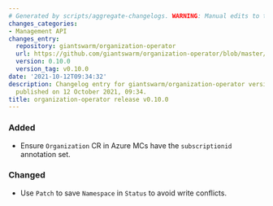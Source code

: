 ```yaml
---
# Generated by scripts/aggregate-changelogs. WARNING: Manual edits to this files will be overwritten.
changes_categories:
- Management API
changes_entry:
  repository: giantswarm/organization-operator
  url: https://github.com/giantswarm/organization-operator/blob/master/CHANGELOG.md#0100---2021-10-12
  version: 0.10.0
  version_tag: v0.10.0
date: '2021-10-12T09:34:32'
description: Changelog entry for giantswarm/organization-operator version 0.10.0,
  published on 12 October 2021, 09:34.
title: organization-operator release v0.10.0
---
```


### Added
- Ensure `Organization` CR in Azure MCs have the `subscriptionid` annotation set.
### Changed
- Use `Patch` to save `Namespace` in `Status` to avoid write conflicts.
